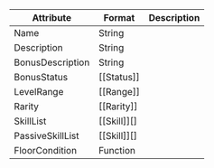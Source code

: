 | Attribute        | Format      | Description |
| ---------------- | ----------- | ----------- |
| Name             | String      |             |
| Description      | String      |             |
| BonusDescription | String      |             |
| BonusStatus      | [[Status]]  |             |
| LevelRange       | [[Range]]   |             |
| Rarity           | [[Rarity]]  |             |
| SkillList        | [[Skill]][] |             |
| PassiveSkillList | [[Skill]][] |             |
| FloorCondition   | Function    |             |



